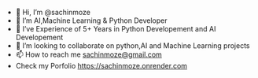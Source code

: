 - 👋 Hi, I’m @sachinmoze
- 👀 I’m AI,Machine Learning & Python Developer
- 🌱 I’ve Experience of 5+ Years in Python Developement and AI Developement
- 💞️ I’m looking to collaborate on python,AI and Machine Learning projects
- 📫 How to reach me sachinmoze@gmail.com
- Check my Porfolio https://sachinmoze.onrender.com 

<!---
sachinmoze/sachinmoze is a ✨ special ✨ repository because its `README.md` (this file) appears on your GitHub profile.
You can click the Preview link to take a look at your changes.
--->
